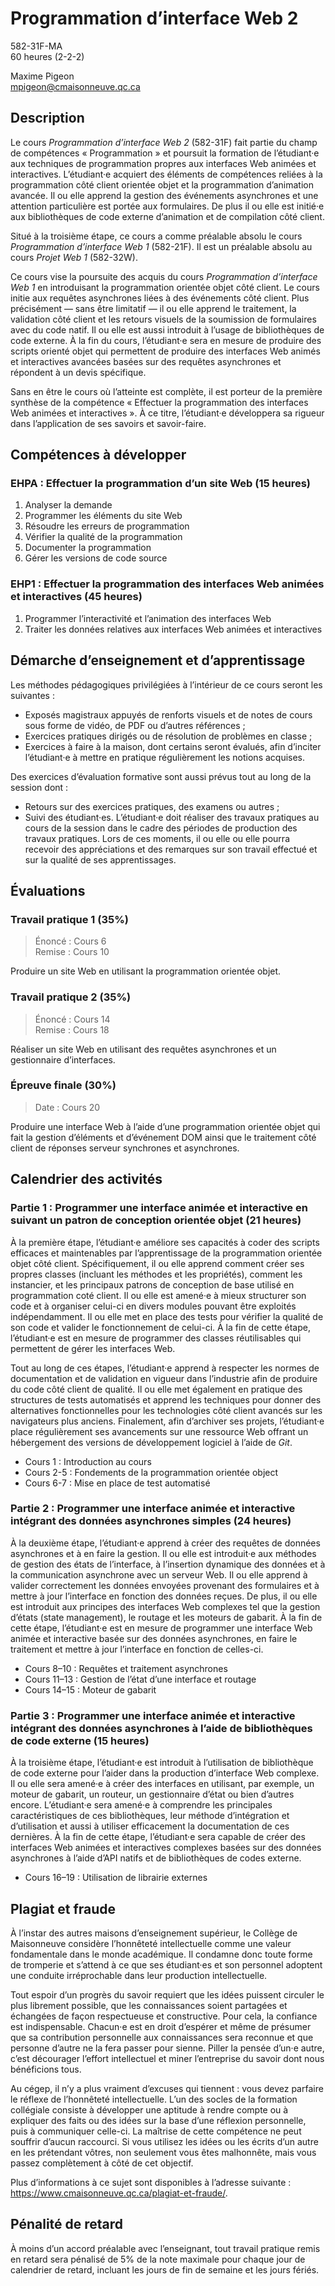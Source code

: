 # Programmation d’interface Web 2

582-31F-MA \
60 heures (2-2-2)

Maxime Pigeon \
mpigeon@cmaisonneuve.qc.ca

## Description

Le cours *Programmation d’interface Web 2* (582-31F) fait partie du champ de compétences « Programmation » et poursuit la formation de l’étudiant·e aux techniques de programmation propres aux interfaces Web animées et interactives. L’étudiant·e acquiert des éléments de compétences reliées à la programmation côté client orientée objet et la programmation d’animation avancée. Il ou elle apprend la gestion des événements asynchrones et une attention particulière est portée aux formulaires. De plus il ou elle est initié·e aux bibliothèques de code externe d’animation et de compilation côté client.

Situé à la troisième étape, ce cours a comme préalable absolu le cours *Programmation d’interface Web 1* (582-21F). Il est un préalable absolu au cours *Projet Web 1* (582-32W).

Ce cours vise la poursuite des acquis du cours *Programmation d’interface Web 1* en introduisant la programmation orientée objet côté client. Le cours initie aux requêtes asynchrones liées à des événements côté client. Plus précisément — sans être limitatif — il ou elle apprend le traitement, la validation côté client et les retours visuels de la soumission de formulaires avec du code natif. Il ou elle est aussi introduit à l’usage de bibliothèques de code externe. À la fin du cours, l’étudiant·e sera en mesure de produire des scripts orienté objet qui permettent de produire des interfaces Web animés et interactives avancées basées sur des requêtes asynchrones et répondent à un devis spécifique.

Sans en être le cours où l’atteinte est complète, il est porteur de la première synthèse de la compétence « Effectuer la programmation des interfaces Web animées et interactives ». À ce titre, l’étudiant·e développera sa rigueur dans l’application de ses savoirs et savoir-faire.

## Compétences à développer

### EHPA : Effectuer la programmation d’un site Web (15 heures)

1. Analyser la demande
2. Programmer les éléments du site Web
3. Résoudre les erreurs de programmation
4. Vérifier la qualité de la programmation
5. Documenter la programmation
6. Gérer les versions de code source

### EHP1 : Effectuer la programmation des interfaces Web animées et interactives (45 heures)

1. Programmer l’interactivité et l’animation des interfaces Web
2. Traiter les données relatives aux interfaces Web animées et interactives

## Démarche d’enseignement et d’apprentissage

Les méthodes pédagogiques privilégiées à l’intérieur de ce cours seront les
suivantes :

- Exposés magistraux appuyés de renforts visuels et de notes de cours sous forme de vidéo, de PDF ou d’autres références ; 
- Exercices pratiques dirigés ou de résolution de problèmes en classe ;
- Exercices à faire à la maison, dont certains seront évalués, afin d’inciter l’étudiant·e à mettre en pratique régulièrement les notions acquises.

Des exercices d’évaluation formative sont aussi prévus tout au long de la session dont :

- Retours sur des exercices pratiques, des examens ou autres ;
- Suivi des étudiant·es. L’étudiant·e doit réaliser des travaux pratiques au cours de la session dans le cadre des périodes de production des travaux pratiques. Lors de ces moments, il ou elle ou elle pourra recevoir des appréciations et des remarques sur son travail effectué et sur la qualité de ses apprentissages.

## Évaluations

### Travail pratique 1 (35%)

> Énoncé : Cours 6 \
> Remise : Cours 10

Produire un site Web en utilisant la programmation orientée objet. 

### Travail pratique 2 (35%)

> Énoncé : Cours 14 \
> Remise : Cours 18

Réaliser un site Web en utilisant des requêtes asynchrones et un gestionnaire d’interfaces.

### Épreuve finale (30%)

> Date : Cours 20

Produire une interface Web à l’aide d’une programmation orientée objet qui fait la gestion d’éléments et d’événement DOM ainsi que le traitement côté client de réponses serveur synchrones et asynchrones.

## Calendrier des activités

### Partie 1 : Programmer une interface animée et interactive en suivant un patron de conception orientée objet (21 heures)

À la première étape, l’étudiant·e améliore ses capacités à coder des scripts efficaces et maintenables par l’apprentissage de la programmation orientée objet côté client. Spécifiquement, il ou elle apprend comment créer ses propres classes (incluant les méthodes et les propriétés), comment les instancier, et les principaux patrons de conception de base utilisé en programmation coté client. Il ou elle est amené·e à mieux structurer son code et à organiser celui-ci en divers modules pouvant être exploités indépendamment. Il ou elle met en place des tests pour vérifier la qualité de son code et valider le fonctionnement de celui-ci. À la fin de cette étape, l’étudiant·e est en mesure de programmer des classes réutilisables qui permettent de gérer les interfaces Web.

Tout au long de ces étapes, l’étudiant·e apprend à respecter les normes de documentation et de validation en vigueur dans l’industrie afin de produire du code côté client de qualité. Il ou elle met également en pratique des structures de tests automatisés et apprend les techniques pour donner des alternatives fonctionnelles pour les technologies côté client avancés sur les navigateurs plus anciens. Finalement, afin d’archiver ses projets, l’étudiant·e place régulièrement ses avancements sur une ressource Web offrant un hébergement des versions de développement logiciel à l’aide de *Git*.

- Cours 1 : Introduction au cours
- Cours 2-5 : Fondements de la programmation orientée object
- Cours 6-7 : Mise en place de test automatisé 

### Partie 2 : Programmer une interface animée et interactive intégrant des données asynchrones simples (24 heures)

À la deuxième étape, l’étudiant·e apprend à créer des requêtes de données asynchrones et à en faire la gestion. Il ou elle est introduit·e aux méthodes de gestion des états de l’interface, à l’insertion dynamique des données et à la communication asynchrone avec un serveur Web. Il ou elle apprend à valider correctement les données envoyées provenant des formulaires et à mettre à jour l’interface en fonction des données reçues. De plus, il ou elle est introduit aux principes des interfaces Web complexes tel que la gestion d’états (state management), le routage et les moteurs de gabarit. À la fin de cette étape, l’étudiant·e est en mesure de programmer une interface Web animée et interactive basée sur des données asynchrones, en faire le traitement et mettre à jour l’interface en fonction de celles-ci.

- Cours 8–10 : Requêtes et traitement asynchrones
- Cours 11–13 : Gestion de l’état d’une interface et routage
- Cours 14–15 : Moteur de gabarit

### Partie 3 : Programmer une interface animée et interactive intégrant des données asynchrones à l’aide de bibliothèques de code externe (15 heures)

À la troisième étape, l’étudiant·e est introduit à l’utilisation de bibliothèque de code externe pour l’aider dans la production d’interface Web complexe. Il ou elle sera amené·e à créer des interfaces en utilisant, par exemple, un moteur de gabarit, un routeur, un gestionnaire d’état ou bien d’autres encore. L’étudiant·e sera amené·e à comprendre les principales caractéristiques de ces bibliothèques, leur méthode d’intégration et d’utilisation et aussi à utiliser efficacement la documentation de ces dernières. À la fin de cette étape, l’étudiant·e sera capable de créer des interfaces Web animées et interactives complexes basées sur des données asynchrones à l’aide d’API natifs et de bibliothèques de codes externe.

- Cours 16–19 : Utilisation de librairie externes

## Plagiat et fraude

À l’instar des autres maisons d’enseignement supérieur, le Collège de Maisonneuve considère l’honnêteté intellectuelle comme une valeur fondamentale dans le monde académique. Il condamne donc toute forme de tromperie et s’attend à ce que ses étudiant·es et son personnel adoptent une conduite irréprochable dans leur production intellectuelle.

Tout espoir d’un progrès du savoir requiert que les idées puissent circuler le plus librement possible, que les connaissances soient partagées et échangées de façon respectueuse et constructive. Pour cela, la confiance est indispensable. Chacun·e est en droit d’espérer et même de présumer que sa contribution personnelle aux connaissances sera reconnue et que personne d’autre ne la fera passer pour sienne. Piller la pensée d’un·e autre, c’est décourager l’effort intellectuel et miner l’entreprise du savoir dont nous bénéficions tous.

Au cégep, il n’y a plus vraiment d’excuses qui tiennent : vous devez parfaire le réflexe de l’honnêteté intellectuelle. L’un des socles de la formation collégiale consiste à développer une aptitude à rendre compte ou à expliquer des faits ou des idées sur la base d’une réflexion personnelle, puis à communiquer celle-ci. La maîtrise de cette compétence ne peut souffrir d’aucun raccourci. Si vous utilisez les idées ou les écrits d’un autre en les prétendant vôtres, non seulement vous êtes malhonnête, mais vous passez complètement à côté de cet objectif.

Plus d’informations à ce sujet sont disponibles à l’adresse suivante : https://www.cmaisonneuve.qc.ca/plagiat-et-fraude/.

## Pénalité de retard

À moins d’un accord préalable avec l’enseignant, tout travail pratique remis en retard sera pénalisé de 5% de la note maximale pour chaque jour de calendrier de retard, incluant les jours de fin de semaine et les jours fériés.
